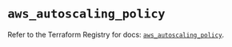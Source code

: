 # `aws_autoscaling_policy`

Refer to the Terraform Registry for docs: [`aws_autoscaling_policy`](https://registry.terraform.io/providers/hashicorp/aws/5.36.0/docs/resources/autoscaling_policy).
